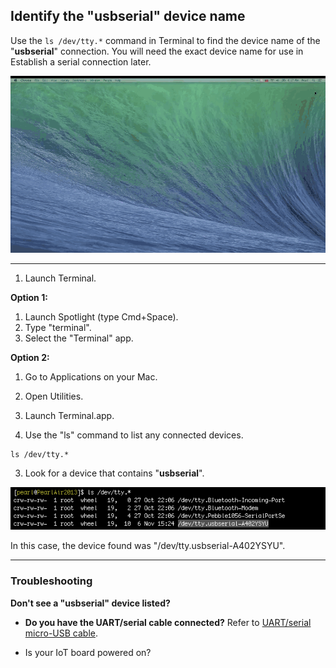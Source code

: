 ## Identify the "usbserial" device name 

Use the `ls /dev/tty.*` command in Terminal to find the device name of the "**usbserial**" connection. You will need the exact device name for use in Establish a serial connection later.

![Animated gif: using Terminal to find the USB device name](images/identify_usbserial-animated.gif)

---

1. Launch Terminal.

  **Option 1:**
  
  1. Launch Spotlight (type Cmd+Space).
  2. Type "terminal". 
  3. Select the "Terminal" app.
  
  **Option 2:**

  1. Go to Applications on your Mac. 
  2. Open Utilities. 
  3. Launch Terminal.app.

2. Use the "ls" command to list any connected devices.

  ```
  ls /dev/tty.*
  ```

3. Look for a device that contains "**usbserial**".

  ![the device found was "/dev/tty.usbserial-A402YSYU"](images/terminal-usbserial_device_highlighted.png)

  In this case, the device found was "/dev/tty.usbserial-A402YSYU".

---

### Troubleshooting 

**Don't see a "usbserial" device listed?**

* **Do you have the UART/serial cable connected?** Refer to [UART/serial micro-USB cable](/assembly/arduino_expansion_board/details-serial_cable.md).

* Is your IoT board powered on?
